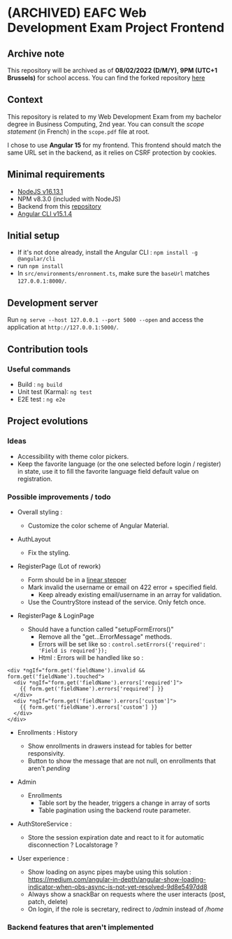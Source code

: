 # (ARCHIVED) EAFC Web Development Exam Project Frontend

## Archive note

This repository will be archived as of **08/02/2022 (D/M/Y), 9PM (UTC+1 Brussels)** for school access.
You can find the forked repository [here](https://github.com/PinsonJulien/EAFC-Web-Development-Exam-Project-Frontend)

## Context

This repository is related to my Web Development Exam from my bachelor degree in Business Computing, 2nd year.
You can consult the *scope statement* (in French) in the `scope.pdf` file at root.

I chose to use **Angular 15** for my frontend.
This frontend should match the same URL set in the backend, as it relies on CSRF protection by cookies.

## Minimal requirements
- [NodeJS v16.13.1](https://nodejs.org/en/download/)
- NPM v8.3.0 (included with NodeJS)
- Backend from this [repository](https://github.com/PinsonJulien/school-website-backend-laravel)
- [Angular CLI v15.1.4](https://angular.io/guide/setup-local#install-the-angular-cli)

## Initial setup 
- If it's not done already, install the Angular CLI : `npm install -g @angular/cli`
- run `npm install`
- In `src/environments/enronment.ts`, make sure the `baseUrl` matches `127.0.0.1:8000/`.

## Development server
Run `ng serve --host 127.0.0.1 --port 5000 --open` and access the application at `http://127.0.0.1:5000/`.

## Contribution tools

### Useful commands
- Build : `ng build`
- Unit test (Karma): `ng test`
- E2E test : `ng e2e`

## Project evolutions

### Ideas

- Accessibility with theme color pickers.
- Keep the favorite language (or the one selected before login / register) in state, use it to fill the favorite language field default value on registration.

### Possible improvements / todo

- Overall styling :
  - Customize the color scheme of Angular Material.

- AuthLayout
  - Fix the styling.

- RegisterPage (Lot of rework)
  - Form should be in a [linear stepper](https://material.angular.io/components/stepper/overview)
  - Mark invalid the username or email on 422 error + specified field.
    - Keep already existing email/username in an array for validation.
  - Use the CountryStore instead of the service. Only fetch once.

- RegisterPage & LoginPage
  - Should have a function called "setupFormErrors()"
    - Remove all the "get...ErrorMessage" methods.
    - Errors will be set like so : `control.setErrors({'required': 'Field is required'});`
    - Html : Errors will be handled like so :
```
<div *ngIf="form.get('fieldName').invalid && form.get('fieldName').touched">
  <div *ngIf="form.get('fieldName').errors['required']">
    {{ form.get('fieldName').errors['required'] }}
  </div>
  <div *ngIf="form.get('fieldName').errors['custom']">
    {{ form.get('fieldName').errors['custom'] }}
  </div>
</div>
```

- Enrollments : History
  - Show enrollments in drawers instead for tables for better responsivity.
  - Button to show the message that are not null, on enrollments that aren't *pending*

- Admin
  - Enrollments
    - Table sort by the header, triggers a change in array of sorts
    - Table pagination using the backend route parameter.

- AuthStoreService : 
  - Store the session expiration date and react to it for automatic disconnection ? Localstorage ?

- User experience : 
  - Show loading on async pipes maybe using this solution : https://medium.com/angular-in-depth/angular-show-loading-indicator-when-obs-async-is-not-yet-resolved-9d8e5497dd8
  - Always show a snackBar on requests where the user interacts (post, patch, delete)
  - On login, if  the role is secretary, redirect to */admin* instead of */home*

### Backend features that aren't implemented 
